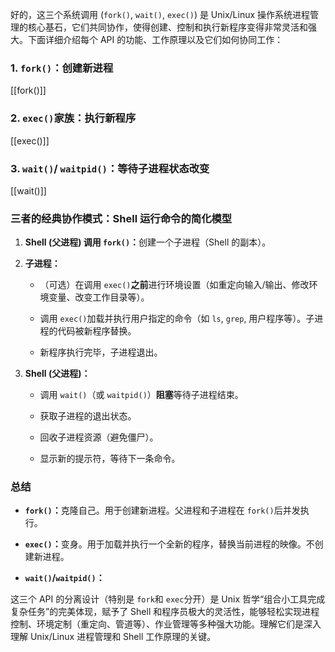 好的，这三个系统调用 (`fork()`, `wait()`, `exec()`) 是 Unix/Linux 操作系统进程管理的核心基石，它们共同协作，使得创建、控制和执行新程序变得非常灵活和强大。下面详细介绍每个 API 的功能、工作原理以及它们如何协同工作：

### 1. `fork()`：创建新进程

[[fork()]]
### 2. `exec()`家族：执行新程序

[[exec()]]

### 3. `wait()`/ `waitpid()`：等待子进程状态改变
[[wait()]]

### 三者的经典协作模式：Shell 运行命令的简化模型

1. ​**Shell (父进程) 调用 `fork()`：​**​ 创建一个子进程（Shell 的副本）。
    
2. ​**子进程：​**​
    
    - （可选）在调用 `exec()`​**之前**进行环境设置（如重定向输入/输出、修改环境变量、改变工作目录等）。
        
    - 调用 `exec()`加载并执行用户指定的命令（如 `ls`, `grep`, 用户程序等）。子进程的代码被新程序替换。
        
    - 新程序执行完毕，子进程退出。
        
    
3. ​**Shell (父进程)：​**​
    
    - 调用 `wait()`（或 `waitpid()`）​**阻塞**等待子进程结束。
        
    - 获取子进程的退出状态。
        
    - 回收子进程资源（避免僵尸）。
        
    - 显示新的提示符，等待下一条命令。
        
    

### 总结

- ​**`fork()`：​**​ 克隆自己。用于创建新进程。父进程和子进程在 `fork()`后并发执行。
    
- ​**`exec()`：​**​ 变身。用于加载并执行一个全新的程序，替换当前进程的映像。不创建新进程。
    
- ​**`wait()`/`waitpid()`：​**​

这三个 API 的分离设计（特别是 `fork`和 `exec`分开）是 Unix 哲学“组合小工具完成复杂任务”的完美体现，赋予了 Shell 和程序员极大的灵活性，能够轻松实现进程控制、环境定制（重定向、管道等）、作业管理等多种强大功能。理解它们是深入理解 Unix/Linux 进程管理和 Shell 工作原理的关键。
